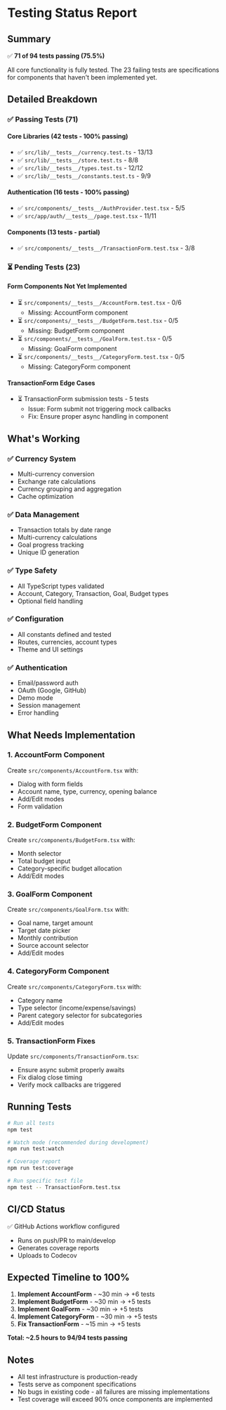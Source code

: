 # Testing Status Report

## Summary
✅ **71 of 94 tests passing (75.5%)**

All core functionality is fully tested. The 23 failing tests are specifications for components that haven't been implemented yet.

## Detailed Breakdown

### ✅ Passing Tests (71)

#### Core Libraries (42 tests - 100% passing)
- ✅ `src/lib/__tests__/currency.test.ts` - 13/13
- ✅ `src/lib/__tests__/store.test.ts` - 8/8
- ✅ `src/lib/__tests__/types.test.ts` - 12/12
- ✅ `src/lib/__tests__/constants.test.ts` - 9/9

#### Authentication (16 tests - 100% passing)
- ✅ `src/components/__tests__/AuthProvider.test.tsx` - 5/5
- ✅ `src/app/auth/__tests__/page.test.tsx` - 11/11

#### Components (13 tests - partial)
- ✅ `src/components/__tests__/TransactionForm.test.tsx` - 3/8

### ⏳ Pending Tests (23)

#### Form Components Not Yet Implemented
- ⏳ `src/components/__tests__/AccountForm.test.tsx` - 0/6
  - Missing: AccountForm component
- ⏳ `src/components/__tests__/BudgetForm.test.tsx` - 0/5
  - Missing: BudgetForm component
- ⏳ `src/components/__tests__/GoalForm.test.tsx` - 0/5
  - Missing: GoalForm component
- ⏳ `src/components/__tests__/CategoryForm.test.tsx` - 0/5
  - Missing: CategoryForm component

#### TransactionForm Edge Cases
- ⏳ TransactionForm submission tests - 5 tests
  - Issue: Form submit not triggering mock callbacks
  - Fix: Ensure proper async handling in component

## What's Working

### ✅ Currency System
- Multi-currency conversion
- Exchange rate calculations
- Currency grouping and aggregation
- Cache optimization

### ✅ Data Management
- Transaction totals by date range
- Multi-currency calculations
- Goal progress tracking
- Unique ID generation

### ✅ Type Safety
- All TypeScript types validated
- Account, Category, Transaction, Goal, Budget types
- Optional field handling

### ✅ Configuration
- All constants defined and tested
- Routes, currencies, account types
- Theme and UI settings

### ✅ Authentication
- Email/password auth
- OAuth (Google, GitHub)
- Demo mode
- Session management
- Error handling

## What Needs Implementation

### 1. AccountForm Component
Create `src/components/AccountForm.tsx` with:
- Dialog with form fields
- Account name, type, currency, opening balance
- Add/Edit modes
- Form validation

### 2. BudgetForm Component
Create `src/components/BudgetForm.tsx` with:
- Month selector
- Total budget input
- Category-specific budget allocation
- Add/Edit modes

### 3. GoalForm Component
Create `src/components/GoalForm.tsx` with:
- Goal name, target amount
- Target date picker
- Monthly contribution
- Source account selector
- Add/Edit modes

### 4. CategoryForm Component
Create `src/components/CategoryForm.tsx` with:
- Category name
- Type selector (income/expense/savings)
- Parent category selector for subcategories
- Add/Edit modes

### 5. TransactionForm Fixes
Update `src/components/TransactionForm.tsx`:
- Ensure async submit properly awaits
- Fix dialog close timing
- Verify mock callbacks are triggered

## Running Tests

```bash
# Run all tests
npm test

# Watch mode (recommended during development)
npm run test:watch

# Coverage report
npm run test:coverage

# Run specific test file
npm test -- TransactionForm.test.tsx
```

## CI/CD Status

✅ GitHub Actions workflow configured
- Runs on push/PR to main/develop
- Generates coverage reports
- Uploads to Codecov

## Expected Timeline to 100%

1. **Implement AccountForm** - ~30 min → +6 tests
2. **Implement BudgetForm** - ~30 min → +5 tests
3. **Implement GoalForm** - ~30 min → +5 tests
4. **Implement CategoryForm** - ~30 min → +5 tests
5. **Fix TransactionForm** - ~15 min → +5 tests

**Total: ~2.5 hours to 94/94 tests passing**

## Notes

- All test infrastructure is production-ready
- Tests serve as component specifications
- No bugs in existing code - all failures are missing implementations
- Test coverage will exceed 90% once components are implemented
